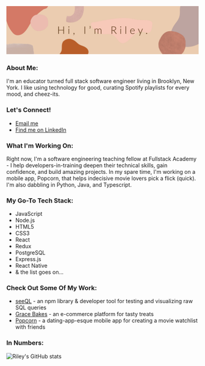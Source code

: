 ![Header](https://github.com/rileybutterfield/rileybutterfield/blob/main/banner.jpg "Header")

### About Me:
I'm an educator turned full stack software engineer living in Brooklyn, New York. I like using technology for good, curating Spotify playlists for every mood, and cheez-its.

### Let's Connect!
* <a href="mailto:rileybutterfield1@gmail.com">Email me</a> 
* <a href="https://www.linkedin.com/in/rileybutterfield/">Find me on LinkedIn</a>

### What I'm Working On:
Right now, I'm a software engineering teaching fellow at Fullstack Academy - I help developers-in-training deepen their technical skills, gain confidence, and build amazing projects. In my spare time, I'm working on a mobile app, Popcorn, that helps indecisive movie lovers pick a flick (quick). I'm also dabbling in Python, Java, and Typescript.

### My Go-To Tech Stack:
* JavaScript
* Node.js
* HTML5
* CSS3
* React
* Redux
* PostgreSQL
* Express.js
* React Native
* & the list goes on...

### Check Out Some Of My Work:
* <a href="https://github.com/SQL-Vis/seeQL">seeQL</a> - an npm library & developer tool for testing and visualizing raw SQL queries
* <a href="https://github.com/NovGiftShop/graceshopper">Grace Bakes</a> - an e-commerce platform for tasty treats
* <a href="https://github.com/rileybutterfield/popcorn">Popcorn</a> - a dating-app-esque mobile app for creating a movie watchlist with friends

### In Numbers:
![Riley's GitHub stats](https://github-readme-stats.vercel.app/api?username=rileybutterfield&show_icons=true&theme=onedark)

